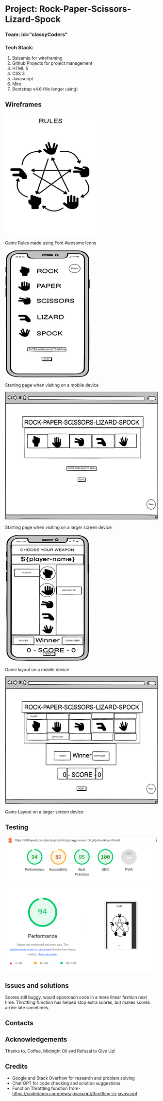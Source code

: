 # Project: Rock-Paper-Scissors-Lizard-Spock

### Team: id="classyCoders"

### Tech Stack:
1. Balsamiq for wireframing
2. Github Projects for project management
3. HTML 5
4. CSS 3
5. Javascript
6. Miro
7. Bootstrap v4.6 (No longer using)

## Wireframes
<img src="assets/images/rulespage.png" width="300" height="400">

Game Rules made using Font Awesome Icons

<img src="assets/images/section 1 mobile.png" width="280" height="420">

Starting page when visiting on a mobile device

<img src="assets/images/section 1 desktop.png" width="600" height="420">


Starting page when visiting on a larger screen device

<img src="assets/images/section 2 mobile.png" width="280" height="420">


Game layout on a mobile device

<img src="assets/images/section 2 desktop.png" width="600" height="420">


Game Layout on a larger screen device


## Testing
![Lighthouse test](/assets/images/lighthouse%20test.png)

## Issues and solutions
Scores still buggy, would apporoach code in a more linear fashion next time. Throttling function has helped stop extra scores, but makes scores arrive late sometimes.


## Contacts



## Acknowledgements

Thanks to, Coffee, Midnight Oil and Refusal to Give Up!

## Credits

- Google and Stack Overflow for research and problem solving
- Chat GPT for code checking and solution suggestions
- Function Throttling function from- https://codedamn.com/news/javascript/throttling-in-javascript
